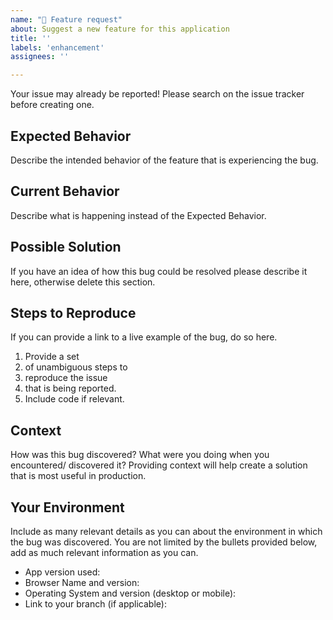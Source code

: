 ```yaml
---
name: "🚀 Feature request"
about: Suggest a new feature for this application
title: ''
labels: 'enhancement'
assignees: ''

---
```


Your issue may already be reported!
Please search on the issue tracker before creating one.

## Expected Behavior
Describe the intended behavior of the feature that is experiencing the bug.

## Current Behavior
Describe what is happening instead of the Expected Behavior.

## Possible Solution
If you have an idea of how this bug could be resolved please describe it here, otherwise delete this section.

## Steps to Reproduce
If you can provide a link to a live example of the bug, do so here.

1. Provide a set
2. of unambiguous steps to
3. reproduce the issue
4. that is being reported.
5. Include code if relevant.

## Context
How was this bug discovered? What were you doing when you encountered/ discovered it?
Providing context will help create a solution that is most useful in production.

## Your Environment
Include as many relevant details as you can about the environment in which the bug was discovered.
You are not limited by the bullets provided below, add as much relevant information as you can.

* App version used:
* Browser Name and version:
* Operating System and version (desktop or mobile):
* Link to your branch (if applicable):
